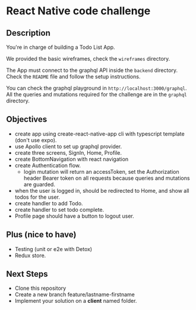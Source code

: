# React Native code challenge
## Description
You're in charge of building a Todo List App.

We provided the basic wireframes, check the `wireframes` directory.

The App must connect to the graphql API inside the `backend` directory. Check the `README` file and follow the setup instructions.

You can check the graphql playground in `http://localhost:3000/graphql`. All the queries and mutations required for the challenge are in the `graphql` directory.

## Objectives
- create app using create-react-native-app cli with typescript template (don't use expo).
- use Apollo client to set up graphql provider.
- create three screens, SignIn, Home, Profile.
- create BottomNavigation with react navigation
- create Authentication flow.
  - login mutation will return an accessToken, set the Authorization header Bearer token on all requests because queries and mutations are guarded.
- when the user is logged in, should be redirected to Home, and show all todos for the user.
- create handler to add Todo.
- create handler to set todo complete.
- Profile page should have a button to logout user.

## Plus (nice to have)
- Testing (unit or e2e with Detox)
- Redux store.

## Next Steps

- Clone this repository
- Create a new branch feature/lastname-firstname
- Implement your solution on a **client** named folder.



